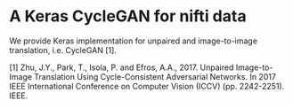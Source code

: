 # A Keras CycleGAN for nifti data  
We provide Keras implementation for unpaired and image-to-image translation, i.e. CycleGAN [1].








[1] Zhu, J.Y., Park, T., Isola, P. and Efros, A.A., 2017. Unpaired Image-to-Image Translation Using Cycle-Consistent Adversarial Networks. In 2017 IEEE International Conference on Computer Vision (ICCV) (pp. 2242-2251). IEEE.


